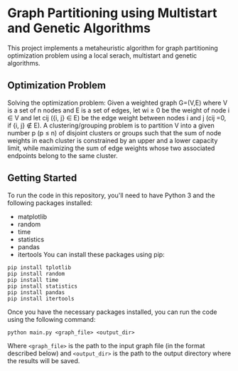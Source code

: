 # Graph Partitioning using Multistart and Genetic Algorithms

This project implements a metaheuristic algorithm for graph partitioning optimization problem using a local serach, multistart and genetic algorithms. 

## Optimization Problem 
Solving the optimization problem: Given a weighted graph G=(V,E) where V is a set of n nodes and E is a set of edges, let wi ≥ 0 be the weight of node i ∈ V and let cij ({i, j} ∈ E) be the edge weight between nodes i and j (cij =0, if {i, j} ∉ E). A clustering/grouping problem is to partition V into a given number p (p ≤ n) of disjoint clusters or groups such that the sum of node weights in each cluster is constrained by an upper and a lower capacity limit, while maximizing the sum of edge weights whose two associated endpoints belong to the same cluster.

## Getting Started

To run the code in this repository, you'll need to have Python 3 and the following packages installed:

- matplotlib
- random
-  time
-  statistics
-  pandas
-  itertools 
You can install these packages using pip:

```
pip install tplotlib
pip install random 
pip install time
pip install statistics
pip install pandas
pip install itertools

```

Once you have the necessary packages installed, you can run the code using the following command:

```
python main.py <graph_file> <output_dir>
```

Where `<graph_file>` is the path to the input graph file (in the format described below) and `<output_dir>` is the path to the output directory where the results will be saved.

